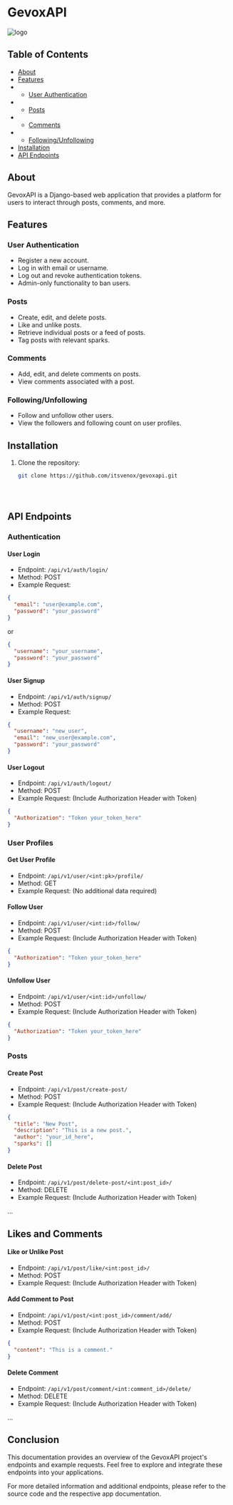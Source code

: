 # GevoxAPI
![logo](/logo.png)

## Table of Contents

- [About](#about)
- [Features](#features)
- - [User Authentication](#user-authentication)
- - [Posts](#posts)
- - [Comments](#comments)
- - [Following/Unfollowing](#following/unfollowing)
- [Installation](#installation)
- [API Endpoints](#api-endpoints)


## About

GevoxAPI is a Django-based web application that provides a platform for users to interact through posts, comments, and more.

## Features

### User Authentication

- Register a new account.
- Log in with email or username.
- Log out and revoke authentication tokens.
- Admin-only functionality to ban users.

### Posts

- Create, edit, and delete posts.
- Like and unlike posts.
- Retrieve individual posts or a feed of posts.
- Tag posts with relevant sparks.

### Comments

- Add, edit, and delete comments on posts.
- View comments associated with a post.

### Following/Unfollowing

- Follow and unfollow other users.
- View the followers and following count on user profiles.

## Installation

1. Clone the repository:

   ```bash
   git clone https://github.com/itsvenox/gevoxapi.git





## API Endpoints

### Authentication

#### User Login
- Endpoint: `/api/v1/auth/login/`
- Method: POST
- Example Request:
 ```json
 {
   "email": "user@example.com",
   "password": "your_password"
 }
 ```
 or
 ```json
 {
   "username": "your_username",
   "password": "your_password"
 }
 ```

#### User Signup
- Endpoint: `/api/v1/auth/signup/`
- Method: POST
- Example Request:
 ```json
 {
   "username": "new_user",
   "email": "new_user@example.com",
   "password": "your_password"
 }
 ```

#### User Logout
- Endpoint: `/api/v1/auth/logout/`
- Method: POST
- Example Request: (Include Authorization Header with Token)
 ```json
 {
   "Authorization": "Token your_token_here"
 }
 ```

### User Profiles

#### Get User Profile
- Endpoint: `/api/v1/user/<int:pk>/profile/`
- Method: GET
- Example Request: (No additional data required)

#### Follow User
- Endpoint: `/api/v1/user/<int:id>/follow/`
- Method: POST
- Example Request: (Include Authorization Header with Token)
 ```json
 {
   "Authorization": "Token your_token_here"
 }
 ```

#### Unfollow User
- Endpoint: `/api/v1/user/<int:id>/unfollow/`
- Method: POST
- Example Request: (Include Authorization Header with Token)
 ```json
 {
   "Authorization": "Token your_token_here"
 }
 ```

### Posts

#### Create Post
- Endpoint: `/api/v1/post/create-post/`
- Method: POST
- Example Request: (Include Authorization Header with Token)
 ```json
 {
   "title": "New Post",
   "description": "This is a new post.",
   "author": "your_id_here",
   "sparks": []
 }
 ```

#### Delete Post
- Endpoint: `/api/v1/post/delete-post/<int:post_id>/`
- Method: DELETE
- Example Request: (Include Authorization Header with Token)

...

## Likes and Comments

#### Like or Unlike Post
- Endpoint: `/api/v1/post/like/<int:post_id>/`
- Method: POST
- Example Request: (Include Authorization Header with Token)

#### Add Comment to Post
- Endpoint: `/api/v1/post/<int:post_id>/comment/add/`
- Method: POST
- Example Request: (Include Authorization Header with Token)
 ```json
 {
   "content": "This is a comment."
 }
 ```

#### Delete Comment
- Endpoint: `/api/v1/post/comment/<int:comment_id>/delete/`
- Method: DELETE
- Example Request: (Include Authorization Header with Token)

...

## Conclusion

This documentation provides an overview of the GevoxAPI project's endpoints and example requests. Feel free to explore and integrate these endpoints into your applications.

For more detailed information and additional endpoints, please refer to the source code and the respective app documentation.

